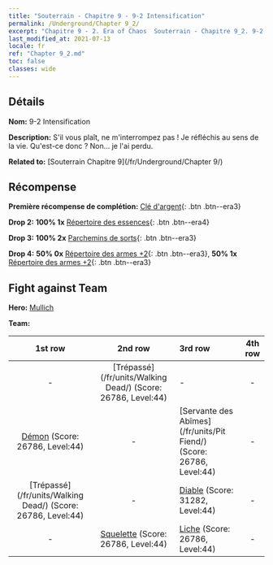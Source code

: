 ```yaml
---
title: "Souterrain - Chapitre 9 - 9-2 Intensification"
permalink: /Underground/Chapter 9_2/
excerpt: "Chapitre 9 - 2. Era of Chaos  Souterrain - Chapitre 9_2. 9-2 Intensification"
last_modified_at: 2021-07-13
locale: fr
ref: "Chapter 9_2.md"
toc: false
classes: wide
---
```


## Détails

 **Nom:** 9-2 Intensification

 **Description:** S'il vous plaît, ne m'interrompez pas ! Je réfléchis au sens de la vie. Qu'est-ce donc ? Non... je l'ai perdu.

 **Related to:** [Souterrain Chapitre 9](/fr/Underground/Chapter 9/)

## Récompense

 **Première récompense de complétion:** [Clé d'argent](/ItemsFR/con_693/){: .btn .btn--era3}

 **Drop 2:** **100% 1x** [Répertoire des essences](/ItemsFR/mat_39/){: .btn .btn--era4}

 **Drop 3:** **100% 2x** [Parchemins de sorts](/ItemsFR/con_694/){: .btn .btn--era3}

 **Drop 4:** **50% 0x** [Répertoire des armes +2](/ItemsFR/mat_32/){: .btn .btn--era3}, **50% 1x** [Répertoire des armes +2](/ItemsFR/mat_32/){: .btn .btn--era3}


## Fight against Team
 **Hero:** [Mullich](/fr/heroes/Mullich/)

 **Team:**


  | 1st row | 2nd row | 3rd row | 4th row |
  |:----:|:----:|:----|:----:|
  | - | [Trépassé](/fr/units/Walking Dead/) (Score: 26786, Level:44)  | - | - |
  | [Démon](/fr/units/Demon/) (Score: 26786, Level:44)  | - | [Servante des Abîmes](/fr/units/Pit Fiend/) (Score: 26786, Level:44)  | - |
  | [Trépassé](/fr/units/Walking Dead/) (Score: 26786, Level:44)  | - | [Diable](/fr/units/Devil/) (Score: 31282, Level:44)  | - |
  | - | [Squelette](/fr/units/Skeleton/) (Score: 26786, Level:44)  | [Liche](/fr/units/Lich/) (Score: 26786, Level:44)  | - |


